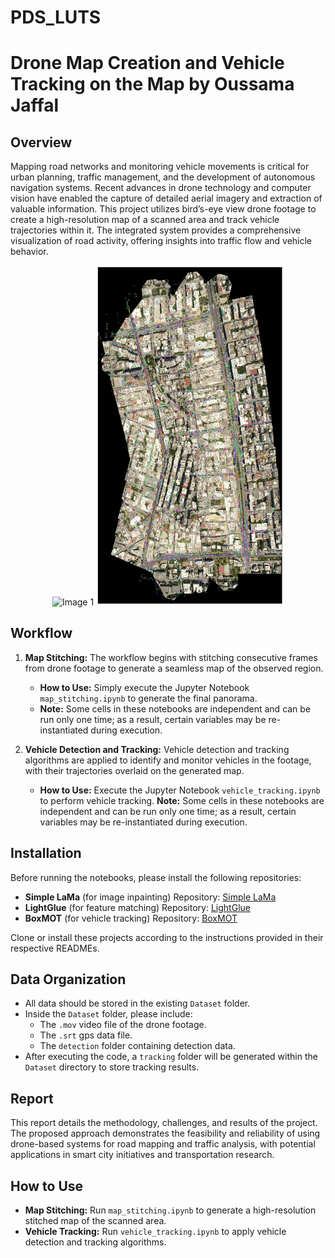 # PDS_LUTS

# Drone Map Creation and Vehicle Tracking on the Map by Oussama Jaffal

## Overview

Mapping road networks and monitoring vehicle movements is critical for urban planning, traffic management, and the development of autonomous navigation systems. Recent advances in drone technology and computer vision have enabled the capture of detailed aerial imagery and extraction of valuable information. This project utilizes bird’s-eye view drone footage to create a high-resolution map of a scanned area and track vehicle trajectories within it. The integrated system provides a comprehensive visualization of road activity, offering insights into traffic flow and vehicle behavior.

<p align="center">
  <img src="results/final_panorama.jpg" alt="Image 1" width="300" />
  <img src="results/final_panorama_with_trajectories.png" alt="Image 2" width="300" />
</p>


## Workflow

1. **Map Stitching:** The workflow begins with stitching consecutive frames from drone footage to generate a seamless map of the observed region.

   - **How to Use:** Simply execute the Jupyter Notebook `map_stitching.ipynb` to generate the final panorama.
   - **Note:** Some cells in these notebooks are independent and can be run only one time; as a result, certain variables may be re-instantiated during execution.
2. **Vehicle Detection and Tracking:** Vehicle detection and tracking algorithms are applied to identify and monitor vehicles in the footage, with their trajectories overlaid on the generated map.

   - **How to Use:** Execute the Jupyter Notebook `vehicle_tracking.ipynb` to perform vehicle tracking.
     **Note:** Some cells in these notebooks are independent and can be run only one time; as a result, certain variables may be re-instantiated during execution.

## Installation

Before running the notebooks, please install the following repositories:

- **Simple LaMa** (for image inpainting)
  Repository: [Simple LaMa](https://github.com/enesmsahin/simple-lama-inpainting)
- **LightGlue** (for feature matching)
  Repository: [LightGlue](https://github.com/cvg/LightGlue)
- **BoxMOT** (for vehicle tracking)
  Repository: [BoxMOT](https://github.com/mikel-brostrom/boxmot)

Clone or install these projects according to the instructions provided in their respective READMEs.

## Data Organization

- All data should be stored in the existing `Dataset` folder.
- Inside the `Dataset` folder, please include:
  - The `.mov` video file of the drone footage.
  - The `.srt` gps data file.
  - The `detection` folder containing detection data.
- After executing the code, a `tracking` folder will be generated within the `Dataset` directory to store tracking results.

## Report

This report details the methodology, challenges, and results of the project. The proposed approach demonstrates the feasibility and reliability of using drone-based systems for road mapping and traffic analysis, with potential applications in smart city initiatives and transportation research.

## How to Use

- **Map Stitching:**
  Run `map_stitching.ipynb` to generate a high-resolution stitched map of the scanned area.
- **Vehicle Tracking:**
  Run `vehicle_tracking.ipynb` to apply vehicle detection and tracking algorithms.
